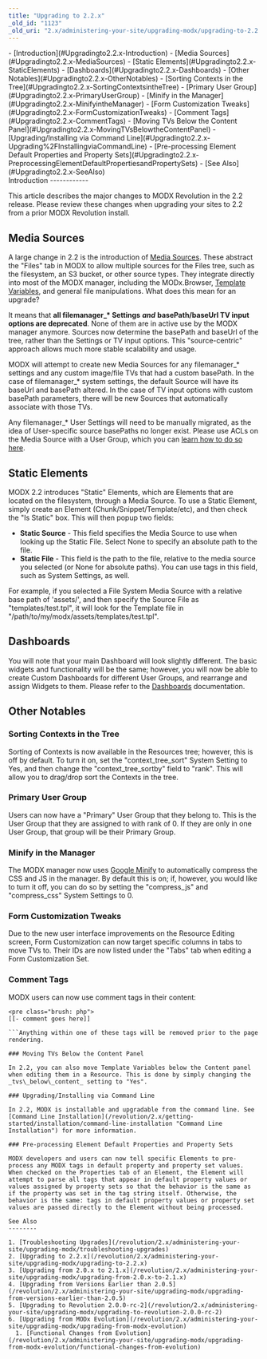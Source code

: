 ```yaml
---
title: "Upgrading to 2.2.x"
_old_id: "1123"
_old_uri: "2.x/administering-your-site/upgrading-modx/upgrading-to-2.2.x"
---
```


<div>- [Introduction](#Upgradingto2.2.x-Introduction)
- [Media Sources](#Upgradingto2.2.x-MediaSources)
- [Static Elements](#Upgradingto2.2.x-StaticElements)
- [Dashboards](#Upgradingto2.2.x-Dashboards)
- [Other Notables](#Upgradingto2.2.x-OtherNotables)
  - [Sorting Contexts in the Tree](#Upgradingto2.2.x-SortingContextsintheTree)
  - [Primary User Group](#Upgradingto2.2.x-PrimaryUserGroup)
  - [Minify in the Manager](#Upgradingto2.2.x-MinifyintheManager)
  - [Form Customization Tweaks](#Upgradingto2.2.x-FormCustomizationTweaks)
  - [Comment Tags](#Upgradingto2.2.x-CommentTags)
  - [Moving TVs Below the Content Panel](#Upgradingto2.2.x-MovingTVsBelowtheContentPanel)
  - [Upgrading/Installing via Command Line](#Upgradingto2.2.x-Upgrading%2FInstallingviaCommandLine)
  - [Pre-processing Element Default Properties and Property Sets](#Upgradingto2.2.x-PreprocessingElementDefaultPropertiesandPropertySets)
- [See Also](#Upgradingto2.2.x-SeeAlso)

</div>Introduction
------------

This article describes the major changes to MODX Revolution in the 2.2 release. Please review these changes when upgrading your sites to 2.2 from a prior MODX Revolution install.

Media Sources
-------------

A large change in 2.2 is the introduction of [Media Sources](/revolution/2.x/administering-your-site/media-sources "Media Sources"). These abstract the "Files" tab in MODX to allow multiple sources for the Files tree, such as the filesystem, an S3 bucket, or other source types. They integrate directly into most of the MODX manager, including the MODx.Browser, [Template Variables](/revolution/2.x/making-sites-with-modx/customizing-content/template-variables "Template Variables"), and general file manipulations. What does this mean for an upgrade?

It means that **all filemanager\_\* Settings** **_and_** **basePath/baseUrl TV input options are deprecated**. None of them are in active use by the MODX manager anymore. Sources now determine the basePath and baseUrl of the tree, rather than the Settings or TV input options. This "source-centric" approach allows much more stable scalability and usage.

MODX will attempt to create new Media Sources for any filemanager\_\* settings and any custom image/file TVs that had a custom basePath. In the case of filemanager\_\* system settings, the default Source will have its baseUrl and basePath altered. In the case of TV input options with custom basePath parameters, there will be new Sources that automatically associate with those TVs.

Any filemanager\_\* User Settings will need to be manually migrated, as the idea of User-specific source basePaths no longer exist. Please use ACLs on the Media Source with a User Group, which you can [learn how to do so here](/revolution/2.x/administering-your-site/media-sources/securing-a-media-source "Securing a Media Source").

Static Elements
---------------

MODX 2.2 introduces "Static" Elements, which are Elements that are located on the filesystem, through a Media Source. To use a Static Element, simply create an Element (Chunk/Snippet/Template/etc), and then check the "Is Static" box. This will then popup two fields:

- **Static Source** - This field specifies the Media Source to use when looking up the Static File. Select None to specify an absolute path to the file.
- **Static File** - This field is the path to the file, relative to the media source you selected (or None for absolute paths). You can use tags in this field, such as System Settings, as well.

For example, if you selected a File System Media Source with a relative base path of 'assets/', and then specify the Source File as "templates/test.tpl", it will look for the Template file in "/path/to/my/modx/assets/templates/test.tpl".

Dashboards
----------

You will note that your main Dashboard will look slightly different. The basic widgets and functionality will be the same; however, you will now be able to create Custom Dashboards for different User Groups, and rearrange and assign Widgets to them. Please refer to the [Dashboards](/revolution/2.x/administering-your-site/dashboards "Dashboards") documentation.

Other Notables
--------------

### Sorting Contexts in the Tree

Sorting of Contexts is now available in the Resources tree; however, this is off by default. To turn it on, set the "context\_tree\_sort" System Setting to Yes, and then change the "context\_tree\_sortby" field to "rank". This will allow you to drag/drop sort the Contexts in the tree.

### Primary User Group

Users can now have a "Primary" User Group that they belong to. This is the User Group that they are assigned to with rank of 0. If they are only in one User Group, that group will be their Primary Group.

### Minify in the Manager

The MODX manager now uses [Google Minify](http://code.google.com/p/minify/) to automatically compress the CSS and JS in the manager. By default this is on; if, however, you would like to turn it off, you can do so by setting the "compress\_js" and "compress\_css" System Settings to 0.

### Form Customization Tweaks

Due to the new user interface improvements on the Resource Editing screen, Form Customization can now target specific columns in tabs to move TVs to. Their IDs are now listed under the "Tabs" tab when editing a Form Customization Set.

### Comment Tags

MODX users can now use comment tags in their content:

```
<pre class="brush: php">
[[- comment goes here]]

```Anything within one of these tags will be removed prior to the page rendering.

### Moving TVs Below the Content Panel

In 2.2, you can also move Template Variables below the Content panel when editing them in a Resource. This is done by simply changing the _tvs\_below\_content_ setting to "Yes".

### Upgrading/Installing via Command Line

In 2.2, MODX is installable and upgradable from the command line. See [Command Line Installation](/revolution/2.x/getting-started/installation/command-line-installation "Command Line Installation") for more information.

### Pre-processing Element Default Properties and Property Sets

MODX developers and users can now tell specific Elements to pre-process any MODX tags in default property and property set values. When checked on the Properties tab of an Element, the Element will attempt to parse all tags that appear in default property values or values assigned by property sets so that the behavior is the same as if the property was set in the tag string itself. Otherwise, the behavior is the same: tags in default property values or property set values are passed directly to the Element without being processed.

See Also
--------

1. [Troubleshooting Upgrades](/revolution/2.x/administering-your-site/upgrading-modx/troubleshooting-upgrades)
2. [Upgrading to 2.2.x](/revolution/2.x/administering-your-site/upgrading-modx/upgrading-to-2.2.x)
3. [Upgrading from 2.0.x to 2.1.x](/revolution/2.x/administering-your-site/upgrading-modx/upgrading-from-2.0.x-to-2.1.x)
4. [Upgrading from Versions Earlier than 2.0.5](/revolution/2.x/administering-your-site/upgrading-modx/upgrading-from-versions-earlier-than-2.0.5)
5. [Upgrading to Revolution 2.0.0-rc-2](/revolution/2.x/administering-your-site/upgrading-modx/upgrading-to-revolution-2.0.0-rc-2)
6. [Upgrading from MODx Evolution](/revolution/2.x/administering-your-site/upgrading-modx/upgrading-from-modx-evolution)
  1. [Functional Changes from Evolution](/revolution/2.x/administering-your-site/upgrading-modx/upgrading-from-modx-evolution/functional-changes-from-evolution)